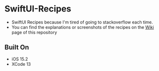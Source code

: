 # SwiftUI-Recipes
- SwiftUI Recipes because I'm tired of going to stackoverflow each time.
- You can find the explanations or screenshots of the recipes on the [Wiki](https://github.com/azurast/SwiftUI-Recipes/wiki) page of this repository 
## Built On
- iOS 15.2
- XCode 13
